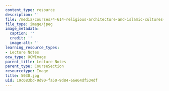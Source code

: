 ```yaml
---
content_type: resource
description: ''
file: /media/courses/4-614-religious-architecture-and-islamic-cultures-fall-2002/19c683bd9d90fa509d8466e64df534df_5030.jpg
file_type: image/jpeg
image_metadata:
  caption: ''
  credit: ''
  image-alt: ''
learning_resource_types:
- Lecture Notes
ocw_type: OCWImage
parent_title: Lecture Notes
parent_type: CourseSection
resourcetype: Image
title: 5030.jpg
uid: 19c683bd-9d90-fa50-9d84-66e64df534df
---
```

